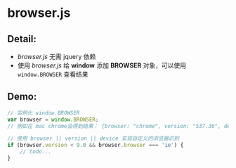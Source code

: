 # **browser.js**

## Detail:

- _browser.js_ 无需 jquery 依赖
- 使用 _browser.js_ 给 **window** 添加 **BROWSER** 对象，可以使用 `window.BROWSER` 查看结果

## Demo:

```javascript
// 实例化 window.BROWSER
var browser = window.BROWSER;
// 例如在 mac chrome会得到结果： {browser: "chrome", version: "537.36", device: "mac"}

// 使用 browser || version || device 实现自定义的浏览器识别
if (browser.version < 9.0 && browser.browser === 'ie') {
    // todo...
}
```
